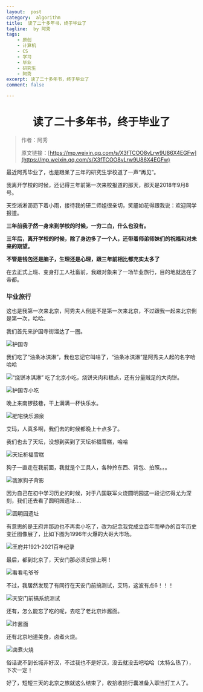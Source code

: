```yaml
---
layout:  post
category:  algorithm
title:  读了二十多年书，终于毕业了
tagline:  by 阿秀
tags:
    - 原创
    - 计算机
    - CS
    - 学习
    - 毕业
    - 研究生
    - 阿秀
excerpt: 读了二十多年书，终于毕业了
comment: false

---
```


<h1 align="center">读了二十多年书，终于毕业了</h1>

>作者：阿秀
>
>原文链接：[https://mp.weixin.qq.com/s/X3fTCOO8vLrw9U86X4EGFw](https://mp.weixin.qq.com/s/X3fTCOO8vLrw9U86X4EGFw)



最近阿秀毕业了，也是跟呆了三年的研究生学校道了一声“再见”。

我离开学校的时候，还记得三年前第一次来校报道的那天，那天是2018年9月8号。

天空淅淅沥沥下着小雨，接待我的研二师姐很亲切，笑靥如花得跟我说：欢迎同学报道。

**三年前我孑然一身来到学校的时候，一穷二白，什么也没有。** 

**三年后，离开学校的时候，除了身边多了一个人，还带着师弟师妹们的祝福和对未来的期望。**

**不管是钱包还是脑子，生理还是心理，跟三年前相比都充实太多了**



在去正式上班、变身打工人社畜前，我跟对象来了一场毕业旅行，目的地就选在了帝都。

### 毕业旅行

这也是我第一次来北京，阿秀夫人倒是不是第一次来北京，不过跟我一起来北京倒是第一次，哈哈。

我们首先来护国寺街溜达了一圈。

![护国寺](https://axiu-image-bed.oss-cn-shanghai.aliyuncs.com/img/202205220045969.jpg)

我们吃了“油条冰淇淋”，我也忘记它叫啥了，“油条冰淇淋”是阿秀夫人起的名字哈哈哈

![“烧饼冰淇淋”](https://axiu-image-bed.oss-cn-shanghai.aliyuncs.com/img/202205220045479.jpg)
吃了北京小吃，烧饼夹肉和糕点，还有分量贼足的大肉饼。

![护国寺小吃](https://axiu-image-bed.oss-cn-shanghai.aliyuncs.com/img/202205220045018.jpg)

晚上来南锣鼓巷，干上满满一杯快乐水。

![肥宅快乐源泉](https://axiu-image-bed.oss-cn-shanghai.aliyuncs.com/img/202205220045791.jpg)

艾玛，人真多啊，我们去的时候都晚上十点多了。

我们也去了天坛，没想到买到了天坛祈福雪糕，哈哈

![天坛祈福雪糕](https://axiu-image-bed.oss-cn-shanghai.aliyuncs.com/img/202205220045156.jpg)



狗子一直走在我前面，我就是个工具人，各种拎东西、背包、拍照。。。

![我家狗子背影](https://axiu-image-bed.oss-cn-shanghai.aliyuncs.com/img/202205220045588.jpg)



因为自己在初中学习历史的时候，对于八国联军火烧圆明园这一段记忆得尤为深刻，我们还去看了圆明园遗址....

![圆明园遗址](https://axiu-image-bed.oss-cn-shanghai.aliyuncs.com/img/202205220045913.jpg)



有意思的是王府井那边也不再卖小吃了，改为纪念我党成立百年而举办的百年历史变迁图像展了，比如下图为1996年火爆的大哥大市场。

![王府井1921-2021百年纪录](https://axiu-image-bed.oss-cn-shanghai.aliyuncs.com/img/202205220045531.jpg)

最后，都到北京了，天安门那必须安排上啊！

![看看毛爷爷](https://axiu-image-bed.oss-cn-shanghai.aliyuncs.com/img/202205220046698.jpg)

不过，我居然发现了有同行在天安门前搞测试，艾玛，这波有点6！！！

![天安门前搞系统测试](https://axiu-image-bed.oss-cn-shanghai.aliyuncs.com/img/202205220046913.png)



还有，怎么能忘了吃的呢，去吃了老北京炸酱面。

![炸酱面](https://axiu-image-bed.oss-cn-shanghai.aliyuncs.com/img/202205220046795.jpg)



还有北京地道美食，卤煮火烧。

![卤煮火烧](https://axiu-image-bed.oss-cn-shanghai.aliyuncs.com/img/202205220046683.jpg)

俗话说不到长城非好汉，不过我也不是好汉，没去就没去吧哈哈（太特么热了），下次一定！

好了，短短三天的北京之旅就这么结束了，收拾收拾行囊准备入职当打工人了。

























